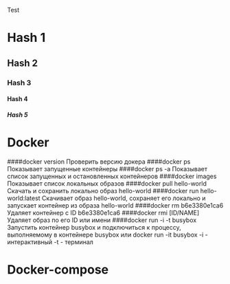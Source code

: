 Test
# Hash 1
## Hash 2
### Hash 3 
#### Hash 4
##### Hash 5

# Docker
####docker version
Проверить версию докера
####docker ps
Показывает запущенные контейнеры
####docker ps -a
Показывает список запущенных и остановленных контейнеров
####docker images
Показывает список локальных образов
####docker pull hello-world
Скачать и сохранить локально образ hello-world
####docker run hello-world:latest
Скачивает образ hello-world, сохраняет его локально и запускает контейнер из образа hello-world
####docker rm b6e3380e1ca6
Удаляет контейнер с ID b6e3380e1ca6
####docker rmi [ID/NAME]
Удаляет образ по его ID или имени
####docker run -i -t busybox
Запустить контейнер busybox и подключиться к процессу, выполняемому в контейнере busybox
	или docker run -it busybox
	-i - интерактивный
	-t - терминал


# Docker-compose